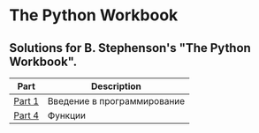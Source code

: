 # The Python Workbook 
## Solutions for B. Stephenson's "The Python Workbook".

| Part | Description |
| ------ | ------ |
| [Part 1](https://github.com/sergiox13/The-Python-Workbook-Ben-Stephenson/tree/main/Part1 "Part 1") | Введение в программирование |
| [Part 4](https://github.com/sergiox13/The-Python-Workbook-Ben-Stephenson/tree/main/Part4 "Part 4") | Функции |
